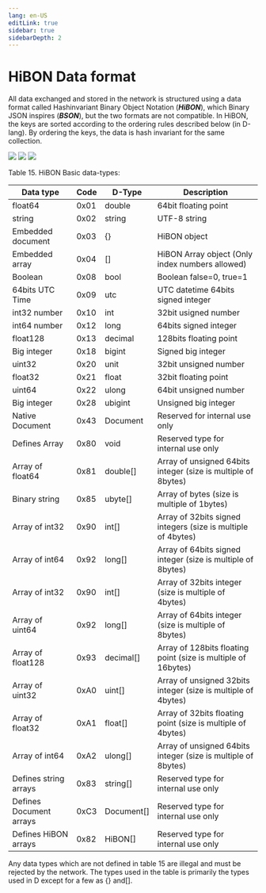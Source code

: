 ```yaml
---
lang: en-US
editLink: true
sidebar: true
sidebarDepth: 2
---
```


# HiBON Data format

All data exchanged and stored in the network is structured using a data format called Hashinvariant Binary Object Notation (**_HiBON_**), which Binary JSON inspires (**_BSON_**), but the two formats are not compatible. In HiBON, the keys are sorted according to the ordering rules described below (in D-lang). By ordering the keys, the data is hash invariant for the same collection.

![](https://i.imgur.com/gCbIu8J.png)
![](https://i.imgur.com/dbGRe3S.png)
![](https://i.imgur.com/uztdGyq.png)

Table 15. HiBON Basic data-types:

| Data type               | Code | D-Type     | Description                                                   |
| ----------------------- | ---- | ---------- | ------------------------------------------------------------- |
| float64                 | 0x01 | double     | 64bit floating point                                          |
| string                  | 0x02 | string     | UTF-8 string                                                  |
| Embedded document       | 0x03 | {}         | HiBON object                                                  |
| Embedded array          | 0x04 | []         | HiBON Array object (Only index numbers allowed)               |
| Boolean                 | 0x08 | bool       | Boolean false=0, true=1                                       |
| 64bits UTC Time         | 0x09 | utc        | UTC datetime 64bits signed integer                            |
| int32 number            | 0x10 | int        | 32bit usigned number                                          |
| int64 number            | 0x12 | long       | 64bits signed integer                                         |
| float128                | 0x13 | decimal    | 128bits floating point                                        |
| Big integer             | 0x18 | bigint     | Signed big integer                                            |
| uint32                  | 0x20 | unit       | 32bit unsigned number                                         |
| float32                 | 0x21 | float      | 32bit floating point                                          |
| uint64                  | 0x22 | ulong      | 64bit unsigned number                                         |
| Big integer             | 0x28 | ubigint    | Unsigned big integer                                          |
| Native Document         | 0x43 | Document   | Reserved for internal use only                                |
| Defines Array           | 0x80 | void       | Reserved type for internal use only                           |
| Array of float64        | 0x81 | double[]   | Array of unsigned 64bits integer (size is multiple of 8bytes) |
| Binary string           | 0x85 | ubyte[]    | Array of bytes (size is multiple of 1bytes)                   |
| Array of int32          | 0x90 | int[]      | Array of 32bits signed integers (size is multiple of 4bytes)  |
| Array of int64          | 0x92 | long[]     | Array of 64bits signed integer (size is multiple of 8bytes)   |
| Array of int32          | 0x90 | int[]      | Array of 32bits integer (size is multiple of 4bytes)          |
| Array of uint64         | 0x92 | long[]     | Array of 64bits integer (size is multiple of 8bytes)          |
| Array of float128       | 0x93 | decimal[]  | Array of 128bits floating point (size is multiple of 16bytes) |
| Array of uint32         | 0xA0 | uint[]     | Array of unsigned 32bits integer (size is multiple of 4bytes) |
| Array of float32        | 0xA1 | float[]    | Array of 32bits floating point (size is multiple of 4bytes)   |
| Array of int64          | 0xA2 | ulong[]    | Array of unsigned 64bits integer (size is multiple of 8bytes) |
| Defines string arrays   | 0x83 | string[]   | Reserved type for internal use only                           |
| Defines Document arrays | 0xC3 | Document[] | Reserved type for internal use only                           |
| Defines HiBON arrays    | 0x82 | HiBON[]    | Reserved type for internal use only                           |

Any data types which are not defined in table 15 are illegal and must be rejected by the network. The types used in the table is primarily the types used in D except for a few as {} and[].
